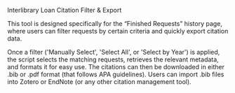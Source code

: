 Interlibrary Loan Citation Filter & Export

This tool is designed specifically for the “Finished Requests” history page, 
where users can filter requests by certain criteria and quickly export citation data.

Once a filter ('Manually Select', 'Select All', or 'Select by Year') is applied, the script selects the matching requests, retrieves the relevant metadata, and formats it for easy use. 
The citations can then be downloaded in either .bib or .pdf format (that follows APA guidelines). Users can import .bib files into Zotero or EndNote (or any other citation management tool).
